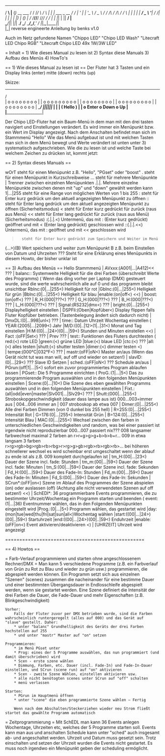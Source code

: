    ___ _     _                 __    __  ___     ___ _       _            
  / __\ |__ (_)_ __   ___     / /   /__\/   \   / __\ |_   _| |_ ___ _ __ 
 / /  | '_ \| | '_ \ / _ \   / /   /_\ / /\ /  / _\ | | | | | __/ _ \ '__|
/ /___| | | | | |_) | (_) | / /___//__/ /_//  / /   | | |_| | ||  __/ |   
\____/|_| |_|_| .__/ \___/  \____/\__/___,'   \/    |_|\__,_|\__\___|_|   
              |_|                 reverse engineerte Anleitung by benks v1.0
              
Auch im Netz gefundene Namen "Chippo LED" "Chipo LED Wash" "Litecraft LED Chipo RGB" "Litecraft Chipo LED 49x 1W/3W LED"
 
 

= Inhalt =
	1) Wie dieses Manual zu lesen ist
	2) Syntax diese Manuals
	3) Aufbau des Menüs
	4) HowTo's


== 1) Wie dieses Manual zu lesen ist ==
Der Fluter hat 3 Tasten und ein Display
	links (enter)
	mitte (down)
	rechts (up)

Skizze:
  ___________________                                                                        
 /                   \
|   o o o o o o o o   |
|  o o o o o o o o o  |
|   o o o o o o o o   |
|  o o o o o o o o o  |
|   o o o o o o o o   |
 \___________________/
 _||_______||_______||_
|                      |
|      ( Hello )       |
| o Enter o Down o Up  |
|______________________|


Der Chipo LED-Fluter hat ein Baum-Menü in dem man mit den drei tasten navigiert und Einstellungen verändert. Es wird immer ein Menüpunkt bzw. ein Wert im Display angezeigt.
Nach dem Anschalten befindet man sich im Stammmenü "Hello"
Wie das Menü aufgebaut ist und mit welchen Tasten man sich in dem Menü bewegt und Werte verändert ist unten unter 3) systematisch aufgeschrieben.
Wie die zu lesen ist und welche Taste bei welchem Zeichen zu drücken ist, kommt jetzt:

== 2) Syntax dieses Manuals ==

wOrT 		steht für einen Menüpunkt z.B. "Hello", "PGset" oder "boost"
. 		steht für einen Menüpunkt in Kurzschreibweise
...		steht für mehrere Menüpunkte
|		Trenner zwischen einzelnen Menüpunkten
.|.|. 		Mehrere einzelne Menüpunkte zwischen denen mit "up" und "down" gewählt werden kann
1|...|255	steht für eine Range von möglichen Werten von 1 bis 255
:		steht für Enter kurz gedrück um den aktuell angezeigten Menüpunkt zu öffnen
::		steht für Enter lang gedrück um den aktuell angezeigten Menüpunkt zu öffnen (Sicherheitsmodus)
<		steht für Enter kurz gedrückt für zurück (raus aus Menü)
<<		steht für Enter lang gedrückt für zurück (raus aus Menü) (Sicherheitsmodus)
:(.|.|.<)	Untermenü, das mit : (Enter kurz gedrückt) geöffnet und mit < (Enter lang gedrückt) geschlossen wird
::(.|.|.<<)	Untermenü, das mit : geöffnet und mit << geschlossen wird
>		steht für Enter kurz gedrückt zum Speichern und Weiter im Menü
(...>)(B)	Wert speichern und weiter zum Menüpunkt B z.B. beim Einstellen von Datum und Uhrzeiten
???		Steht für eine Erklärung eines Menüpunkts in diesem Howto, der bisher unklar ist


== 3) Aufbau des Menüs ==
  Hello					Stammmenü
| AVxxx:(A001|...|A412)<<		???
| balanc::				Systemweite Helligkeit für die drei Farben (überschreibt Werte des Programms)
	(				Wenn das ding vorher per Laptop (DMX) gesteuert wurde, sind die werte wahrscheinlich alle auf 0 und das programm bleibt unsichtbar
	 Rblnc:(0|...|255<)		Helligkeit für rot
	|Gblnc:(0|...|255<)		Helligkeit für grün
	|Bblnc:(0|...|255<)		Helligkeit für blau
	|enable:(on|off<)
	<<)
| boost:(on|off<)			???
| R_H:(000|???<)			???
| G_H:(000|???<)			???
| B_H:(000|???<)			???
| L_H:(000|???<)			???
| Signal:(RS232|dmx<)			???
| bright:(0|...|255<)			Displayhelligkeit einstellen
| DSPFli:(Oben|Kopfüber<)		Display flippen falls Fluter Kopfüber betrieben. (Tastenbelegung ändert sich dadurch nicht)
| DmxDL:(0|...998|unl<)			???
| time::				Datum Uhrzeit Wochentag einstellen
	(
	 YEAR:(2005|...|2099<)		Jahr
	|M/D:((0|..|12>(1|..|31<)	Monat und Tag einstellen
	|H:M:((0|...|24>)(0|...|59<)	Stunden und Minuten einstellen
	<<)
| Fact :(oFF|Set<)				???
| Prev						???
| test::					Funktionen des Fluters durchtesten
	(
	 red:(<)				rote LED
	|green:(<)				grüne LED
	|blue:(<)				blaue LED
	|ctc:(<)				???
	|all:(<)				alles testen
	|shutt:(<)				shutter testen
	|dimer:(<)				dimmer testen
	<) 	
| tempe:(000°C|032°F<)				???
| mastr:(oFF|oN<)				Master an/aus (Wenn das Gerät nicht tut was man will, auf off und wieder on setzen!)
| slavID:(0|...|29<)				??? Slave ID Setzen
| sched.:(oFF|oN<)				??? Schedule an/aus
| PGrun:(off|1|...|5<)				sofort ein zuvor programmiertes Program ablaufen lassen
| PGset::					Die 5 Programme einrichten
	(
	  ProG.:(1|...|5<)			Das zu programmierende Program auswählen und in den folgenden Menüpunkten einstellen
	| Scene:(0|...|10<)			Die Szene des eben gewählten Programms auswählen und in den folgenden Menüpunkten einstellen
	| Fixt.:(all|odd|even|master|Slv001|...|Slv29<)	???
	| Shutt:(000|...|255<)			Stroboskopgeschwindigkeit (dauer dass lampe aus ist) 000...003=immer aus | 004...006 immer an | 007 stroboskop ab etwa 007
	| Dimer:(0|...|255<)			Alle drei Farben Dimmen (von 0 dunkel bis 255 hell)
	| R=255:(0|...|255<)			Intensität Rot
	| G=176:(0|...|255<)			Intensität Grün
	| B=124:(0|...|255<)			Intensität Blau
	| MAC:(0|...|255<)			Wechsel zwischen den farben in unterschiedlichen Geschwindigkeiten und random, was bei einer passiert ist irgendwie nicht reproduzierbar
							000...007 	passiert nix???
							008		langsamer farbwechsel maximal 2 farben an r>r+g>g>g+b>b>b+r...
							009		in etwa langsam 3 farben r>rg>rgb>bg>rgb>rb>rbg>r>rg>g>gb>rgb>rb>rgb>rb>...
									bei höheren schnellerer wechsel
									es wird scheinbar erst umgeschaltet wenn der ablauf zu ende ist als z.B. 009 komplett durchgelaufen ist
	| tm_H:(00|...|23<)			Dauer der Szene incl. fade: Stunden
	| tm_m:(00|...|59<)			Dauer der Szene incl. fade: Minuten
	| tm_S:(00|...|59<)			Dauer der Szene incl. fade: Sekunden
	| Fd_H:(00|...|59<)			Dauer des Fade-In: Stunden
	| Fd_m:(00|...|59<)			Dauer des Fade-In: Minuten
	| Fd_S:(00|...|59<)			Dauer des Fade-In: Sekunden
	| SCrun*:(oFF|on<)			Szene im Ablauf des Programmes der Szene abspielen (on) oder auslassen (off) (Achtung alle nicht verwendeten Szenen auf off setzen!)
	<<)
| SchEDl*:					36 programmierbare Events programmieren, die zu bestimmter Uhrzeit/Wochentag ein Programm starten und beenden
	(
	  event:(1|...|36)			Eventnummer wählen, das in den Folgenden Menüpunkten eingestellt wird
	 |Prog.:(0|...|5<)			Programm wählen, das gestartet wird
	 |day:(mon|tue|wed|thu|fri|sat|sun|all<)Wochentag wählen
	 |start:((00|...|24>)(00|..|59<)	Startuhrzeit 
	 |end:((00|...|24>)(00|..|59<)		Enduhrzeit
	 |enable:(oFF|on<)			Event aktivieren/deaktivieren
	 <)
| [UHRZEIT]					Uhrzeit wird angezeigt


=================================================

== 4) Howtos ==

= Farb-Verlauf programmieren und starten ohne angeschlossenem Rechner/DMX =
Man kann 5 verschiedene Programme (z.B. ein Farbverlauf von Grün zu Rot zu Blau und wieder zu grün usw.) programmieren, die abgespielt werden können.
Ein Programm setzt sich aus einzelnen "Szenen" (scenes) zusammen die nacheinander für eine bestimme Dauer und einer bestimmten Übergangsdauer in Endlosschleife abgespielt werden, wenn sie gestartet werden.
Eine Szene definiert die Intensität der drei Farben die Dauer, die Fade-Dauer und mehr Eigenschaften (z.B. Blinkgeschwindigkeit)

	Vorher:
		Falls der Fluter zuvor per DMX betrieben wurde, sind die Farben wahrscheinlich runtergeregelt (alles auf 000) und das Gerät auf "slave" gestellt. Daher:
		* unter "balanc" Grundhelligkeit des Geräts der drei Farben hochstellen auf 255
		* und unter "mastr" Master auf "on" setzen

	Programmieren:
		* im Menü PGset unter
		* Prog: eines der 5 Programme auswählen, das nun programmiert (und damit überschrieben) wird
		* Scen - erste szene wählen
		* Dimmung, Farben, etc. Dauer (incl. Fade-In) und Fade-In-Dauer einstellen, und SCrun (scene run) auf "on" aktivieren
		* Scen - zweite Szene Wählen, einstellen aktivieren usw.
		* alle nicht benötogten scenes unter SCrun auf "off" schalten
		* menü verlassen
	
	Starten:
		* PGrun im Hauptmenü öffnen
		* unter "scene" die eben programmierte Szene wählen – Fertig
		
		Wenn nach dem Abschalten/Steckerziehen wieder neu Strom fließt startet das gewählte Programm automatisch

= Zeitprogrammierung =
	Mit SchEDL man kann 36 Events anlegen Wochentage, Uhrzeiten etc, welches der 5 Programme starten soll. Events kann man aus und anschalten
	Schedule kann unter "sched" auch insgesamt ab- und angeschaltet werden.
	Uhrzeit und Datum muss gesetzt sein.
	Trotz einschalten und setzen der Uhrzeit wurden die Events nicht gestartet. Es muss noch irgendwo ein Menüpunkt geben der scheduling ermöglicht.
	
